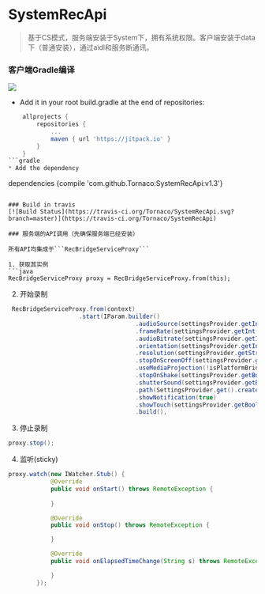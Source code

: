 # SystemRecApi

> 基于CS模式，服务端安装于System下，拥有系统权限。客户端安装于data下（普通安装），通过aidl和服务断通讯。

### 客户端Gradle编译
[![](https://jitpack.io/v/Tornaco/SystemRecApi.svg)](https://jitpack.io/#Tornaco/SystemRecApi)

* Add it in your root build.gradle at the end of repositories:
```gradle
	allprojects {
		repositories {
			...
			maven { url 'https://jitpack.io' }
		}
	}
```gradle
* Add the dependency
```
dependencies {compile 'com.github.Tornaco:SystemRecApi:v1.3'}
```

### Build in travis
[![Build Status](https://travis-ci.org/Tornaco/SystemRecApi.svg?branch=master)](https://travis-ci.org/Tornaco/SystemRecApi)

### 服务端的API调用（先确保服务端已经安装）

所有API均集成于```RecBridgeServiceProxy```

1. 获取其实例
```java
RecBridgeServiceProxy proxy = RecBridgeServiceProxy.from(this);
```

2. 开始录制
```java
 RecBridgeServiceProxy.from(context)
                    .start(IParam.builder()
                                    .audioSource(settingsProvider.getInt(SettingsProvider.Key.AUDIO_SOURCE))
                                    .frameRate(settingsProvider.getInt(SettingsProvider.Key.FAME_RATE))
                                    .audioBitrate(settingsProvider.getInt(SettingsProvider.Key.AUDIO_BITRATE_RATE_K))
                                    .orientation(settingsProvider.getInt(SettingsProvider.Key.ORIENTATION))
                                    .resolution(settingsProvider.getString(SettingsProvider.Key.RESOLUTION))
                                    .stopOnScreenOff(settingsProvider.getBoolean(SettingsProvider.Key.SCREEN_OFF_STOP))
                                    .useMediaProjection(!isPlatformBridge)
                                    .stopOnShake(settingsProvider.getBoolean(SettingsProvider.Key.SHAKE_STOP))
                                    .shutterSound(settingsProvider.getBoolean(SettingsProvider.Key.SHUTTER_SOUND))
                                    .path(SettingsProvider.get().createVideoFilePath())
                                    .showNotification(true)
                                    .showTouch(settingsProvider.getBoolean(SettingsProvider.Key.SHOW_TOUCH))
                                    .build(),
```

3. 停止录制
```java
proxy.stop();
```

4. 监听(sticky)
```java
proxy.watch(new IWatcher.Stub() {
            @Override
            public void onStart() throws RemoteException {
                
            }

            @Override
            public void onStop() throws RemoteException {

            }

            @Override
            public void onElapsedTimeChange(String s) throws RemoteException {

            }
        });
```

